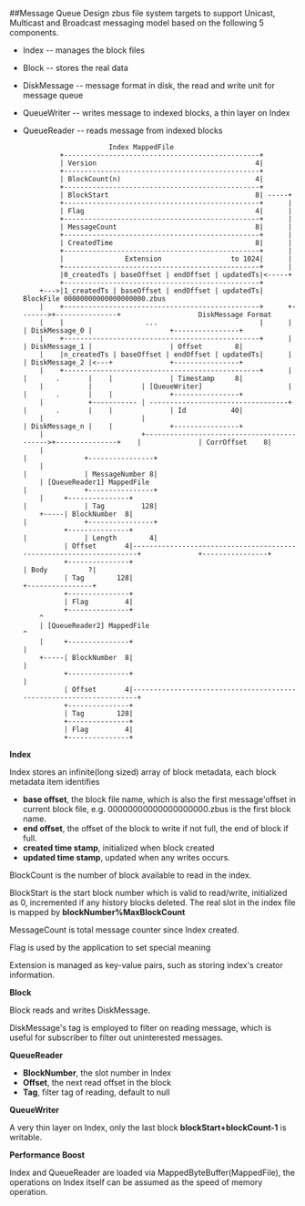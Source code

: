 ##Message Queue Design
zbus file system targets to support Unicast, Multicast and Broadcast messaging model based on the following 5 components.

* Index -- manages the block files
* Block -- stores the real data
* DiskMessage -- message format in disk, the read and write unit for message queue
* QueueWriter -- writes message to indexed blocks, a thin layer on Index
* QueueReader -- reads message from indexed blocks



						   Index MappedFile
			   +------------------------------------------------+
			   | Version                                       4|
			   +------------------------------------------------+
			   | BlockCount(n)                                 4|
			   +------------------------------------------------+
			   | BlockStart                                    8| -----+
			   +------------------------------------------------+      |
			   | Flag                                          4|      |
			   +------------------------------------------------+      |
			   | MessageCount                                  8|      |
			   +------------------------------------------------+      |
			   | CreatedTime                                   8|      |
			   +------------------------------------------------+      |
			   |               Extension                 to 1024|      |
			   +------------------------------------------------+      |
		       |0_createdTs | baseOffset | endOffset | updatedTs|<-----+
		       +------------------------------------------------+
		  +--->|1_createdTs | baseOffset | endOffset | updatedTs|        BlockFile 00000000000000000000.zbus
		  |    +------------------------------------------------+      +------->+---------------+                   DiskMessage Format  
		  |    |                    ...                         |      |        | DiskMessage_0 |                   +----------------+ 
		  |    +------------------------------------------------+      |        | DiskMessage_1 |                   | Offset        8| 
		  |    |n_createdTs | baseOffset | endOffset | updatedTs|      |        | DiskMessage_2 |<---+              +----------------+ 
		  |    +------------------------------------------------+      |        |       .       |    |              | Timestamp     8| 
		  |           |            | [QueueWriter]                     |        |       .       |    |              +----------------+ 
		  |           +----------- | ----------------------------------+        |       .       |    |              | Id           40| 
		  |                        |                                            | DiskMessage_n |    |              +----------------+ 
		  |                        +------------------------------------------->+---------------+    |              | CorrOffset    8| 
		  |                                                                                          |              +----------------+ 
		  |                                                                                          |              | MessageNumber 8| 
		  | [QueueReader1] MappedFile                                                                |              +----------------+ 
		  |     +---------------+                                                                    |              | Tag         128| 
		  +-----| BlockNumber  8|                                                                    |              +----------------+ 
		        +---------------+                                                                    |              | Length        4| 
		        | Offset       4|--------------------------------------------------------------------+              +----------------+ 
		        +---------------+                                                                                   | Body          ?| 
		        | Tag        128|                                                                                   +----------------+ 
		        +---------------+                                                                                   
		        | Flag         4|                                                                                   
		        +---------------+ 
		  ^ 
	      | [QueueReader2] MappedFile                                                                ^ 
	      |     +---------------+                                                                    | 
	      +-----| BlockNumber  8|                                                                    | 
	            +---------------+                                                                    | 
	            | Offset       4|--------------------------------------------------------------------+ 
	            +---------------+ 
	            | Tag        128| 
	            +---------------+ 
 		        | Flag         4|                                                                                   
		        +---------------+     
            
**Index**

Index stores an infinite(long sized) array of block metadata, each block metadata item identifies 
* **base offset**, the block file name, which is also the first message'offset in current block file, e.g. 00000000000000000000.zbus is the first block name. 
* **end offset**, the offset of the block to write if not full, the end of block if full.
* **created time stamp**, initialized when block created
* **updated time stamp**, updated when any writes occurs.

BlockCount is the number of block available to read in the index.

BlockStart is the start block number which is valid to read/write, initialized as 0, incremented if any history blocks deleted.   The real slot in the index file is mapped by **blockNumber%MaxBlockCount**

MessageCount is total message counter since Index created.

Flag is used by the application to set special meaning

Extension is managed as key-value pairs, such as storing index's creator information.

**Block**

Block reads and writes DiskMessage.

DiskMessage's tag is employed to filter on reading message, which is useful for subscriber to filter out uninterested messages.

**QueueReader**

* **BlockNumber**, the slot number in Index
* **Offset**, the next read offset in the block
* **Tag**, filter tag of reading, default to null

**QueueWriter**

A very thin layer on Index, only the last block **blockStart+blockCount-1** is writable.

**Performance Boost**

Index and QueueReader are loaded via MappedByteBuffer(MappedFile), the operations on Index itself can be assumed as the speed of memory operation.